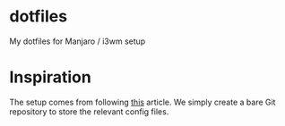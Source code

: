 # dotfiles
My dotfiles for Manjaro / i3wm setup

# Inspiration
The setup comes from following [this](https://developer.atlassian.com/blog/2016/02/best-way-to-store-dotfiles-git-bare-repo/) article. We simply create a bare Git repository to store the relevant config files.
